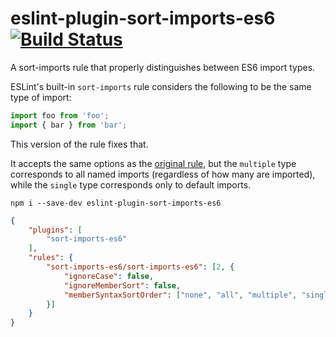 # eslint-plugin-sort-imports-es6 [![Build Status](https://travis-ci.org/erikdesjardins/eslint-plugin-sort-imports-es6.svg?branch=master)](https://travis-ci.org/erikdesjardins/eslint-plugin-sort-imports-es6)

A sort-imports rule that properly distinguishes between ES6 import types.

ESLint's built-in `sort-imports` rule considers the following to be the same type of import:

```js
import foo from 'foo';
import { bar } from 'bar';
```

This version of the rule fixes that.

It accepts the same options as the [original rule](http://eslint.org/docs/rules/sort-imports), but the `multiple` type corresponds to all named imports (regardless of how many are imported), while the `single` type corresponds only to default imports.

`npm i --save-dev eslint-plugin-sort-imports-es6`

```json
{
	"plugins": [
		"sort-imports-es6"
	],
	"rules": {
		"sort-imports-es6/sort-imports-es6": [2, {
			"ignoreCase": false,
			"ignoreMemberSort": false,
			"memberSyntaxSortOrder": ["none", "all", "multiple", "single"]
		}]
	}
}
```
